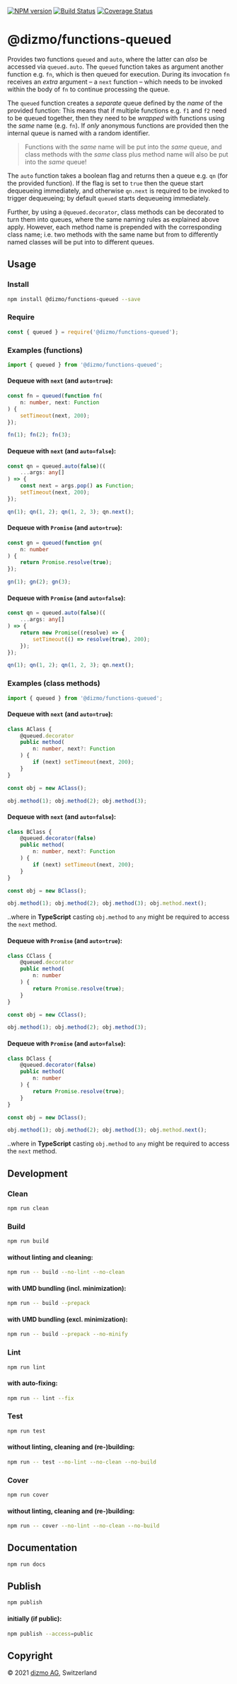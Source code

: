 [![NPM version](https://badge.fury.io/js/%40dizmo%2Ffunctions-queued.svg)](https://npmjs.org/package/@dizmo/functions-queued)
[![Build Status](https://travis-ci.com/dizmo/functions-queued.svg?branch=master)](https://travis-ci.com/dizmo/functions-queued)
[![Coverage Status](https://coveralls.io/repos/github/dizmo/functions-queued/badge.svg?branch=master)](https://coveralls.io/github/dizmo/functions-queued?branch=master)

# @dizmo/functions-queued

Provides two functions `queued` and `auto`, where the latter can *also* be accessed via `queued.auto`. The `queued` function takes as argument another function e.g. `fn`, which is then queued for execution. During its invocation `fn` receives an *extra* argument &ndash; a `next` function &ndash; which needs to be invoked within the body of `fn` to continue processing the queue.

The `queued` function creates a *separate* queue defined by the *name* of the provided function: This means that if multiple functions e.g. `f1` and `f2` need to be queued together, then they need to be *wrapped* with functions using the *same* name (e.g. `fn`). If *only* anonymous functions are provided then the internal queue is named with a random identifier.

> Functions with the *same* name will be put into the *same* queue, and class methods with the *same* class plus method name will also be put into the *same* queue!

The `auto` function takes a boolean flag and returns then a queue e.g. `qn` (for the provided function). If the flag is set to `true` then the queue start dequeueing immediately, and otherwise `qn.next` is required to be invoked to trigger dequeueing; by default `queued` starts dequeueing immediately.

Further, by using a `@queued.decorator`, class methods can be decorated to turn them into queues, where the same naming rules as explained above apply. However, each method name is prepended with the corresponding class name; i.e. two methods with the same name but from to differently named classes will be put into to different queues.

## Usage

### Install

```sh
npm install @dizmo/functions-queued --save
```

### Require

```javascript
const { queued } = require('@dizmo/functions-queued');
```

### Examples (functions)

```typescript
import { queued } from '@dizmo/functions-queued';
```

#### Dequeue with `next` (and `auto=true`):
```typescript
const fn = queued(function fn(
    n: number, next: Function
) {
    setTimeout(next, 200);
});
```

```typescript
fn(1); fn(2); fn(3);
```

#### Dequeue with `next` (and `auto=false`):
```typescript
const qn = queued.auto(false)((
    ...args: any[]
) => {
    const next = args.pop() as Function;
    setTimeout(next, 200);
});
```

```typescript
qn(1); qn(1, 2); qn(1, 2, 3); qn.next();
```

#### Dequeue with `Promise` (and `auto=true`):
```typescript
const gn = queued(function gn(
    n: number
) {
    return Promise.resolve(true);
});
```

```typescript
gn(1); gn(2); gn(3);
```

#### Dequeue with `Promise` (and `auto=false`):
```typescript
const qn = queued.auto(false)((
    ...args: any[]
) => {
    return new Promise((resolve) => {
        setTimeout(() => resolve(true), 200);
    });
});
```

```typescript
qn(1); qn(1, 2); qn(1, 2, 3); qn.next();
```

### Examples (class methods)

```typescript
import { queued } from '@dizmo/functions-queued';
```

#### Dequeue with `next` (and `auto=true`):
```typescript
class AClass {
    @queued.decorator
    public method(
        n: number, next?: Function
    ) {
        if (next) setTimeout(next, 200);
    }
}
```

```typescript
const obj = new AClass();
```

```typescript
obj.method(1); obj.method(2); obj.method(3);
```

#### Dequeue with `next` (and `auto=false`):
```typescript
class BClass {
    @queued.decorator(false)
    public method(
        n: number, next?: Function
    ) {
        if (next) setTimeout(next, 200);
    }
}
```

```typescript
const obj = new BClass();
```

```typescript
obj.method(1); obj.method(2); obj.method(3); obj.method.next();
```

..where in **TypeScript** casting `obj.method` to `any` might be required to access the `next` method.

#### Dequeue with `Promise` (and `auto=true`):
```typescript
class CClass {
    @queued.decorator
    public method(
        n: number
    ) {
        return Promise.resolve(true);
    }
}
```

```typescript
const obj = new CClass();
```

```typescript
obj.method(1); obj.method(2); obj.method(3);
```

#### Dequeue with `Promise` (and `auto=false`):
```typescript
class DClass {
    @queued.decorator(false)
    public method(
        n: number
    ) {
        return Promise.resolve(true);
    }
}
```

```typescript
const obj = new DClass();
```

```typescript
obj.method(1); obj.method(2); obj.method(3); obj.method.next();
```

..where in **TypeScript** casting `obj.method` to `any` might be required to access the `next` method.

## Development

### Clean

```sh
npm run clean
```

### Build

```sh
npm run build
```

#### without linting and cleaning:

```sh
npm run -- build --no-lint --no-clean
```

#### with UMD bundling (incl. minimization):

```sh
npm run -- build --prepack
```

#### with UMD bundling (excl. minimization):

```sh
npm run -- build --prepack --no-minify
```

### Lint

```sh
npm run lint
```

#### with auto-fixing:

```sh
npm run -- lint --fix
```

### Test

```sh
npm run test
```

#### without linting, cleaning and (re-)building:

```sh
npm run -- test --no-lint --no-clean --no-build
```

### Cover

```sh
npm run cover
```

#### without linting, cleaning and (re-)building:

```sh
npm run -- cover --no-lint --no-clean --no-build
```

## Documentation

```sh
npm run docs
```

## Publish

```sh
npm publish
```

#### initially (if public):

```sh
npm publish --access=public
```

## Copyright

 © 2021 [dizmo AG](http://dizmo.com/), Switzerland
